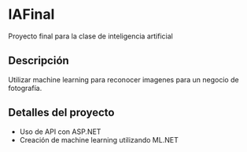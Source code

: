 # IAFinal
Proyecto final para la clase de inteligencia artificial

## Descripción
Utilizar machine learning para reconocer imagenes para un negocio de fotografía.

## Detalles del proyecto
* Uso de API con ASP.NET
* Creación de machine learning utilizando ML.NET
